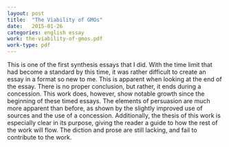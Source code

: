 ```yaml
---
layout: post
title:  "The Viability of GMOs"
date:   2015-01-26
categories: english essay
work: the-viability-of-gmos.pdf
work-type: pdf
---
```

This is one of the first synthesis essays that I did. With the time limit that had become a standard by this time, it was rather difficult to create an essay in a format so new to me. This is apparent when looking at the end of the essay. There is no proper conclusion, but rather, it ends during a concession. This work does, however, show notable growth since the beginning of these timed essays. The elements of persuasion are much more apparent than before, as shown by the slightly improved use of sources and the use of a concession. Additionally, the thesis of this work is especially clear in its purpose, giving the reader a guide to how the rest of the work will flow. The diction and prose are still lacking, and fail to contribute to the work.